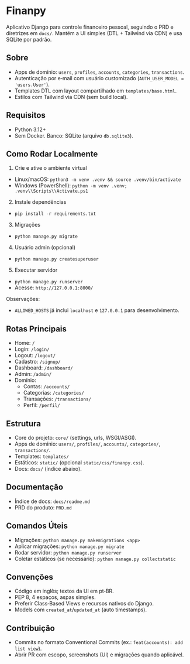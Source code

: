 # Finanpy

Aplicativo Django para controle financeiro pessoal, seguindo o PRD e diretrizes em `docs/`. Mantém a UI simples (DTL + Tailwind via CDN) e usa SQLite por padrão.

## Sobre
- Apps de domínio: `users`, `profiles`, `accounts`, `categories`, `transactions`.
- Autenticação por e‑mail com usuário customizado (`AUTH_USER_MODEL = 'users.User'`).
- Templates DTL com layout compartilhado em `templates/base.html`.
- Estilos com Tailwind via CDN (sem build local).

## Requisitos
- Python 3.12+
- Sem Docker. Banco: SQLite (arquivo `db.sqlite3`).

## Como Rodar Localmente
1) Crie e ative o ambiente virtual
- Linux/macOS: `python3 -m venv .venv && source .venv/bin/activate`
- Windows (PowerShell): `python -m venv .venv; .venv\\Scripts\\Activate.ps1`

2) Instale dependências
- `pip install -r requirements.txt`

3) Migrações
- `python manage.py migrate`

4) Usuário admin (opcional)
- `python manage.py createsuperuser`

5) Executar servidor
- `python manage.py runserver`
- Acesse: `http://127.0.0.1:8000/`

Observações:
- `ALLOWED_HOSTS` já inclui `localhost` e `127.0.0.1` para desenvolvimento.

## Rotas Principais
- Home: `/`
- Login: `/login/`
- Logout: `/logout/`
- Cadastro: `/signup/`
- Dashboard: `/dashboard/`
- Admin: `/admin/`
- Domínio:
  - Contas: `/accounts/`
  - Categorias: `/categories/`
  - Transações: `/transactions/`
  - Perfil: `/perfil/`

## Estrutura
- Core do projeto: `core/` (settings, urls, WSGI/ASGI).
- Apps de domínio: `users/`, `profiles/`, `accounts/`, `categories/`, `transactions/`.
- Templates: `templates/`
- Estáticos: `static/` (opcional `static/css/finanpy.css`).
- Docs: `docs/` (índice abaixo).

## Documentação
- Índice de docs: `docs/readme.md`
- PRD do produto: `PRD.md`

## Comandos Úteis
- Migrações: `python manage.py makemigrations <app>`
- Aplicar migrações: `python manage.py migrate`
- Rodar servidor: `python manage.py runserver`
- Coletar estáticos (se necessário): `python manage.py collectstatic`

## Convenções
- Código em inglês; textos da UI em pt‑BR.
- PEP 8, 4 espaços, aspas simples.
- Preferir Class‑Based Views e recursos nativos do Django.
- Models com `created_at`/`updated_at` (auto timestamps).

## Contribuição
- Commits no formato Conventional Commits (ex.: `feat(accounts): add list view`).
- Abrir PR com escopo, screenshots (UI) e migrações quando aplicável.

